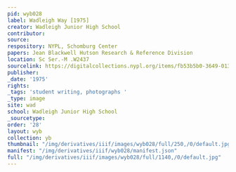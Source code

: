 ```yaml
---
pid: wyb028
label: Wadleigh Way [1975]
creator: Wadleigh Junior High School
contributor:
source:
respository: NYPL, Schomburg Center
papers: Jean Blackwell Hutson Research & Reference Division
location: Sc Ser.-M .W2437
sourcelink: https://digitalcollections.nypl.org/items/fb53b5b0-3649-0134-10f6-00505686a51c
publisher:
_date: '1975'
rights:
_tags: 'student writing, photographs '
_type: image
site: wad
school: Wadleigh Junior High School
_sourcetype:
order: '28'
layout: wyb
collection: yb
thumbnail: "/img/derivatives/iiif/images/wyb028/full/250,/0/default.jpg"
manifest: "/img/derivatives/iiif/wyb028/manifest.json"
full: "/img/derivatives/iiif/images/wyb028/full/1140,/0/default.jpg"
---
```

